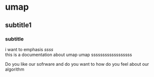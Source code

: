 <!--
 * @Author: Chengbo Fu
 * @Email: chengbo.fu@aalto.fi
-->
# umap
## subtitle1
### subtitle

i want to emphasis *ssss*  
this is a documentation about umap umap ssssssssssssssssss

Do you like our sofrware and do you want to how do you feel about our algorithm


